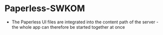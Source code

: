 # Paperless-SWKOM

* The Paperless UI files are integrated into the content path of the server - the whole app can therefore be started together at once
